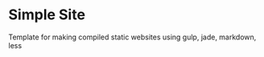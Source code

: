 Simple Site
===========

Template for making compiled static websites using gulp, jade, markdown, less
